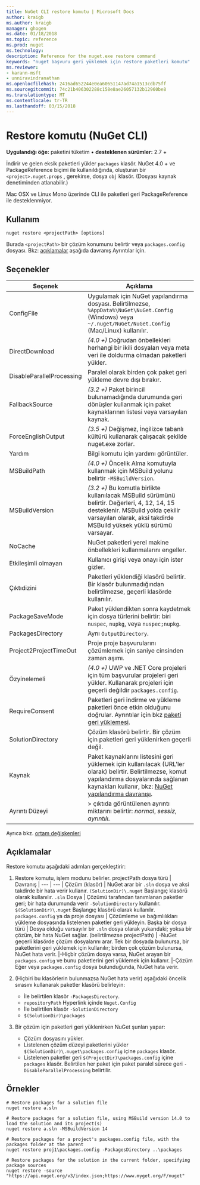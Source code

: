 ```yaml
---
title: NuGet CLI restore komutu | Microsoft Docs
author: kraigb
ms.author: kraigb
manager: ghogen
ms.date: 01/18/2018
ms.topic: reference
ms.prod: nuget
ms.technology: 
description: Reference for the nuget.exe restore command
keywords: "nuget başvuru geri yüklemek için restore paketleri komutu"
ms.reviewer:
- karann-msft
- unniravindranathan
ms.openlocfilehash: 2416ad652244e0ea60651147ad74a1513cdb75ff
ms.sourcegitcommit: 74c21b406302288c158e8ae26057132b12960be8
ms.translationtype: MT
ms.contentlocale: tr-TR
ms.lasthandoff: 03/15/2018
---
```

# <a name="restore-command-nuget-cli"></a>Restore komutu (NuGet CLI)

**Uygulandığı öğe:** paketini tüketim &bullet; **desteklenen sürümler:** 2.7 +

İndirir ve gelen eksik paketleri yükler `packages` klasör. NuGet 4.0 + ve PackageReference biçimi ile kullanıldığında, oluşturan bir `<project>.nuget.props` , gerekirse, dosya `obj` klasör. (Dosyası kaynak denetiminden atlanabilir.)

Mac OSX ve Linux Mono üzerinde CLI ile paketleri geri PackageReference ile desteklenmiyor.

## <a name="usage"></a>Kullanım

```cli
nuget restore <projectPath> [options]
```

Burada `<projectPath>` bir çözüm konumunu belirtir veya `packages.config` dosyası. Bkz: [açıklamalar](#remarks) aşağıda davranış Ayrıntılar için.

## <a name="options"></a>Seçenekler

| Seçenek | Açıklama |
| --- | --- |
| ConfigFile | Uygulamak için NuGet yapılandırma dosyası. Belirtilmezse, `%AppData%\NuGet\NuGet.Config` (Windows) veya `~/.nuget/NuGet/NuGet.Config` (Mac/Linux) kullanılır.|
| DirectDownload | *(4.0 +)*  Doğrudan önbellekleri herhangi bir ikili dosyaları veya meta veri ile doldurma olmadan paketleri yükler. |
| DisableParallelProcessing | Paralel olarak birden çok paket geri yükleme devre dışı bırakır. |
| FallbackSource | *(3.2 +)*  Paket birincil bulunamadığında durumunda geri dönüşler kullanmak için paket kaynaklarının listesi veya varsayılan kaynak. |
| ForceEnglishOutput | *(3.5 +)*  Değişmez, İngilizce tabanlı kültürü kullanarak çalışacak şekilde nuget.exe zorlar. |
| Yardım | Bilgi komutu için yardımı görüntüler. |
| MSBuildPath | *(4.0 +)*  Öncelik Alma komutuyla kullanmak için MSBuild yolunu belirtir `-MSBuildVersion`. |
| MSBuildVersion | *(3.2 +)*  Bu komutla birlikte kullanılacak MSBuild sürümünü belirtir. Değerleri, 4, 12, 14, 15 desteklenir. MSBuild yolda çekilir varsayılan olarak, aksi takdirde MSBuild yüksek yüklü sürümü varsayar. |
| NoCache | NuGet paketleri yerel makine önbellekleri kullanmalarını engeller. |
| Etkileşimli olmayan | Kullanıcı girişi veya onayı için ister gizler. |
| Çıktıdizini | Paketleri yüklendiği klasörü belirtir. Bir klasör bulunmadığından belirtilmezse, geçerli klasörde kullanılır. |
| PackageSaveMode | Paket yüklendikten sonra kaydetmek için dosya türlerini belirtir: biri `nuspec`, `nupkg`, veya `nuspec;nupkg`. |
| PackagesDirectory | Aynı `OutputDirectory`. |
| Project2ProjectTimeOut | Proje proje başvurularını çözümlemek için saniye cinsinden zaman aşımı. |
| Özyinelemeli | *(4.0 +)*  UWP ve .NET Core projeleri için tüm başvurular projeleri geri yükler. Kullanarak projeleri için geçerli değildir `packages.config`. |
| RequireConsent | Paketleri geri indirme ve yükleme paketleri önce etkin olduğunu doğrular. Ayrıntılar için bkz [paketi geri yüklemesi](../consume-packages/package-restore.md). |
| SolutionDirectory | Çözüm klasörü belirtir. Bir çözüm için paketleri geri yüklenirken geçerli değil. |
| Kaynak | Paket kaynaklarını listesini geri yüklemek için kullanılacak (URL'ler olarak) belirtir. Belirtilmezse, komut yapılandırma dosyalarında sağlanan kaynakları kullanır, bkz: [NuGet yapılandırma davranışı](../consume-packages/configuring-nuget-behavior.md). |
| Ayrıntı Düzeyi |> çıktıda görüntülenen ayrıntı miktarını belirtir: *normal*, *sessiz*, *ayrıntılı*. |

Ayrıca bkz. [ortam değişkenleri](cli-ref-environment-variables.md)

## <a name="remarks"></a>Açıklamalar

Restore komutu aşağıdaki adımları gerçekleştirir:

1. Restore komutu, işlem modunu belirler.
    projectPath dosya türü | Davranış
    | --- | --- |
    Çözüm (klasör) | NuGet arar bir `.sln` dosya ve aksi takdirde bir hata verir kullanır. `(SolutionDir)\.nuget` Başlangıç klasörü olarak kullanılır.
    `.sln` Dosya | Çözümü tarafından tanımlanan paketler geri; bir hata durumunda verir `-SolutionDirectory` kullanılır. `$(SolutionDir)\.nuget` Başlangıç klasörü olarak kullanılır.
    `packages.config` ya da proje dosyası | Çözümleme ve bağımlılıkları yükleme dosyasında listelenen paketler geri yükleyin.
    Başka bir dosya türü | Dosya olduğu varsayılır bir `.sln` dosya olarak yukarıdaki; yoksa bir çözüm, bir hata NuGet sağlar.
    (belirtilmezse projectPath) | -NuGet geçerli klasörde çözüm dosyalarını arar. Tek bir dosyada bulunursa, bir paketlerini geri yüklemek için kullanılır; birden çok çözüm bulunursa, NuGet hata verir.
    |-Hiçbir çözüm dosya varsa, NuGet arayan bir `packages.config` ve bunu paketlerini geri yüklemek için kullanır.
    |-Çözüm Eğer veya `packages.config` dosya bulunduğunda, NuGet hata verir.

1. (Hiçbiri bu klasörlerin bulunmazsa NuGet hata verir) aşağıdaki öncelik sırasını kullanarak paketler klasörü belirleyin:

    - İle belirtilen klasör `-PackagesDirectory`.
    - `repositoryPath` Hyperlink içinde `Nuget.Config`
    - İle belirtilen klasör `-SolutionDirectory`
    - `$(SolutionDir)\packages`

1. Bir çözüm için paketleri geri yüklenirken NuGet şunları yapar:
    - Çözüm dosyasını yükler.
    - Listelenen çözüm düzeyi paketlerini yükler `$(SolutionDir)\.nuget\packages.config` içine `packages` klasör.
    - Listelenen paketler geri `$(ProjectDir)\packages.config` içine `packages` klasör. Belirtilen her paket için paket paralel sürece geri `-DisableParallelProcessing` belirtilir.

## <a name="examples"></a>Örnekler

```cli
# Restore packages for a solution file
nuget restore a.sln

# Restore packages for a solution file, using MSBuild version 14.0 to load the solution and its project(s)
nuget restore a.sln -MSBuildVersion 14

# Restore packages for a project's packages.config file, with the packages folder at the parent
nuget restore proj1\packages.config -PackagesDirectory ..\packages

# Restore packages for the solution in the current folder, specifying package sources
nuget restore -source "https://api.nuget.org/v3/index.json;https://www.myget.org/F/nuget"
```
